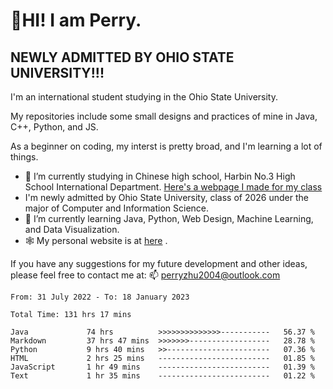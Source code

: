 # 🌄HI! I am Perry. <br> #
## NEWLY ADMITTED BY OHIO STATE UNIVERSITY!!! ##  
I'm an international student studying in the Ohio State University. <br>

My repositories include some small designs and practices of mine in Java, C++, Python, and JS. <br>

As a beginner on coding, my interst is pretty broad, and I'm learning a lot of things. <br>
- 🔭 I’m currently studying in Chinese high school, Harbin No.3 High School International Department. [Here's a webpage I made for my class](https://perry2004.github.io/weirdos/)
- I'm newly admitted by Ohio State University, class of 2026 under the major of Computer and Information Science. 
- 🌱 I’m currently learning Java, Python, Web Design, Machine Learning, and Data Visualization. 
- 🕸️ My personal website is at <a href="https://zhu-yp.cn">here</a> .  

If you have any suggestions for my future development and other ideas, please feel free to contact me at: 📫 [perryzhu2004@outlook.com](mailto:perryzhu2004@outlook.com)

<!--START_SECTION:waka-->

```text
From: 31 July 2022 - To: 18 January 2023

Total Time: 131 hrs 17 mins

Java             74 hrs          >>>>>>>>>>>>>>-----------   56.37 %
Markdown         37 hrs 47 mins  >>>>>>>------------------   28.78 %
Python           9 hrs 40 mins   >>-----------------------   07.36 %
HTML             2 hrs 25 mins   -------------------------   01.85 %
JavaScript       1 hr 49 mins    -------------------------   01.39 %
Text             1 hr 35 mins    -------------------------   01.22 %
```

<!--END_SECTION:waka-->